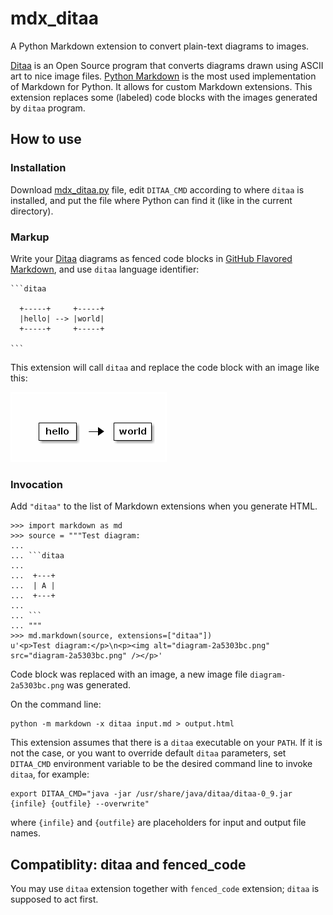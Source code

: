 mdx_ditaa
=========

A Python Markdown extension to convert plain-text diagrams to images.

[Ditaa][ditaa] is an Open Source program that converts diagrams drawn
using ASCII art to nice image files. [Python Markdown][pymd] is the
most used implementation of Markdown for Python. It allows for custom
Markdown extensions.
This extension replaces some (labeled) code blocks with the images
generated by `ditaa` program.

How to use
----------

### Installation

Download [mdx_ditaa.py][mdx_ditaa] file, edit `DITAA_CMD` according to
where `ditaa` is installed, and put the file where Python can find it
(like in the current directory).

### Markup

Write your [Ditaa][ditaa] diagrams as fenced code blocks in
[GitHub Flavored Markdown][gfm], and use `ditaa` language identifier:

    ```ditaa

      +-----+     +-----+
      |hello| --> |world|
      +-----+     +-----+

    ```

This extension will call `ditaa` and replace the code block with an
image like this:

![diagram-d6ed0e09.png](diagram-d6ed0e09.png)

### Invocation

Add `"ditaa"` to the list of Markdown extensions when you generate HTML.

    >>> import markdown as md
    >>> source = """Test diagram:
    ...
    ... ```ditaa
    ...
    ...  +---+
    ...  | A |
    ...  +---+
    ...
    ... ```
    ... """
    >>> md.markdown(source, extensions=["ditaa"])
    u'<p>Test diagram:</p>\n<p><img alt="diagram-2a5303bc.png" src="diagram-2a5303bc.png" /></p>'

Code block was replaced with an image, a new image file
`diagram-2a5303bc.png` was generated.

On the command line:

    python -m markdown -x ditaa input.md > output.html

This extension assumes that there is a `ditaa` executable on your
`PATH`.  If it is not the case, or you want to override default
`ditaa` parameters, set `DITAA_CMD` environment variable to be the
desired command line to invoke `ditaa`, for example:

    export DITAA_CMD="java -jar /usr/share/java/ditaa/ditaa-0_9.jar {infile} {outfile} --overwrite"

where `{infile}` and `{outfile}` are placeholders for input and output file
names.

Compatiblity: ditaa and fenced_code
-----------------------------------

You may use `ditaa` extension together with `fenced_code` extension;
`ditaa` is supposed to act first.


[ditaa]: http://ditaa.sourceforge.net/
[pymd]: http://pythonhosted.org//Markdown/
[gfm]: https://help.github.com/articles/github-flavored-markdown#fenced-code-blocks
[mdx_ditaa]: https://github.com/astanin/py-markdown-ditaa/blob/master/mdx_ditaa.py
